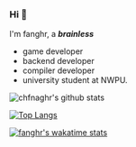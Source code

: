 ### Hi 👋

I'm fanghr, a ***brainless***

* game developer
* backend developer
* compiler developer
* university student at NWPU.

![chfnaghr's github stats](https://github-readme-stats.vercel.app/api?username=chfanghr&show_icons=true)

[![Top Langs](https://github-readme-stats.vercel.app/api/top-langs/?username=chfanghr&layout=compact)](https://github.com/anuraghazra/github-readme-stats)

[![fanghr's wakatime stats](https://github-readme-stats.vercel.app/api/wakatime?username=fanghr&layout=compact)](https://github.com/anuraghazra/github-readme-stats)
